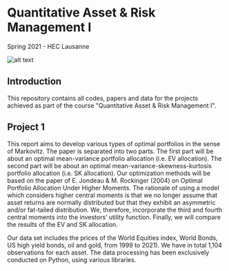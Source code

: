 # Quantitative Asset & Risk Management I
Spring 2021 - HEC Lausanne

![alt text](https://camo.githubusercontent.com/c327657381291ed9f2e8866cb96ac4861431d9c244b7b14dcf4e1470cbf632da/68747470733a2f2f75706c6f61642e77696b696d656469612e6f72672f77696b6970656469612f636f6d6d6f6e732f7468756d622f612f61332f4845435f4c617573616e6e655f6c6f676f2e7376672f32393370782d4845435f4c617573616e6e655f6c6f676f2e7376672e706e67)

## Introduction

This repository contains all codes, papers and data for the projects achieved as part of the course "Quantitative Asset & Risk Management I".

## Project 1

This report aims to develop various types of optimal portfolios in the sense of Markovitz. The paper is separated into two parts. The first part will be about an optimal mean-variance portfolio allocation (i.e. EV allocation). The second part will be about an optimal mean-variance-skewness-kurtosis portfolio allocation (i.e. SK allocation). Our optimization methods will be based on the paper of E. Jondeau & M. Rockinger (2004) on Optimal Portfolio Allocation Under Higher Moments. The rationale of using a model which considers higher central moments is that we no longer assume that asset returns are normally distributed but that they exhibit an asymmetric and/or fat-tailed distribution. We, therefore, incorporate the third and fourth central moments into the investors’ utility function. Finally, we will compare the results of the EV and SK allocation.

Our data set includes the prices of the World Equities index, World Bonds, US high yield bonds, oil and gold, from 1999 to 2021). We have in total 1,104 observations for each asset. The data processing has been exclusively conducted on Python, using various libraries.
